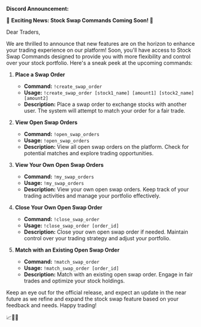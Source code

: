 **Discord Announcement:**

🚀 **Exciting News: Stock Swap Commands Coming Soon! 🔄**

Dear Traders,

We are thrilled to announce that new features are on the horizon to enhance your trading experience on our platform! Soon, you'll have access to Stock Swap Commands designed to provide you with more flexibility and control over your stock portfolio. Here's a sneak peek at the upcoming commands:

1. **Place a Swap Order**
    - **Command:** `!create_swap_order`
    - **Usage:** `!create_swap_order [stock1_name] [amount1] [stock2_name] [amount2]`
    - **Description:** Place a swap order to exchange stocks with another user. The system will attempt to match your order for a fair trade.

2. **View Open Swap Orders**
    - **Command:** `!open_swap_orders`
    - **Usage:** `!open_swap_orders`
    - **Description:** View all open swap orders on the platform. Check for potential matches and explore trading opportunities.

3. **View Your Own Open Swap Orders**
    - **Command:** `!my_swap_orders`
    - **Usage:** `!my_swap_orders`
    - **Description:** View your own open swap orders. Keep track of your trading activities and manage your portfolio effectively.

4. **Close Your Own Open Swap Order**
    - **Command:** `!close_swap_order`
    - **Usage:** `!close_swap_order [order_id]`
    - **Description:** Close your own open swap order if needed. Maintain control over your trading strategy and adjust your portfolio.

5. **Match with an Existing Open Swap Order**
    - **Command:** `!match_swap_order`
    - **Usage:** `!match_swap_order [order_id]`
    - **Description:** Match with an existing open swap order. Engage in fair trades and optimize your stock holdings.

Keep an eye out for the official release, and expect an update in the near future as we refine and expand the stock swap feature based on your feedback and needs. Happy trading!

📈🔄🚀
